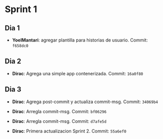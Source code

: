 # Sprint 1

## Dia 1


- **YoelMantari**: agregar plantilla para historias de usuario. Commit: `f658dc0`


## Dia 2
- **Dirac**: Agrega una simple app contenerizada. Commit: `16a0f80`
  

## Dia 3


- **Dirac**: Agrega post-commit y actualiza commit-msg. Commit: `34069b4`


- **Dirac**: Arregla commit-msg. Commit: `bf06296`

- **Dirac**: Arregla commit-msg. Commit: `d7afe5d`

- **Dirac**: Primera actualizacion Sprint 2. Commit: `55a6ef0`
